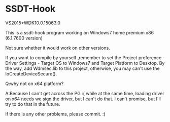# SSDT-Hook
VS2015+WDK10.0.15063.0

This is a ssdt-hook program working on Windows7 home premium x86 (6.1.7600 version)

Not sure whether it would work on other versions.

If you want to compile by yourself ,remember to set the Project preference - Driver Settings - Target OS to Windows7 and Target Platform to Desktop. By the way, add Wdmsec.lib to this project, otherwise, you may can't use the IoCreateDeviceSecure().

Q:why not on x64 platform?

A:Because I can't get across the PG :( while at the same time, loading driver on x64 needs we sign the driver, but I can't do that. I can't promise, but I'll try to do that in the future.

If there is any other problems, please commit. :)

